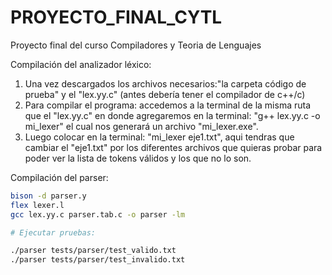 # PROYECTO_FINAL_CYTL
Proyecto final del curso Compiladores y Teoria de Lenguajes

Compilación del analizador léxico:
1. Una vez descargados los archivos necesarios:"la carpeta código de prueba" y el "lex.yy.c" (antes debería tener el compilador de c++/c)
2. Para compilar el programa: accedemos a la terminal de la misma ruta que el "lex.yy.c" en donde agregaremos en la terminal:
"g++ lex.yy.c -o mi_lexer" el cual nos generará un archivo "mi_lexer.exe".
3. Luego colocar en la terminal: "mi_lexer eje1.txt", aqui tendras que cambiar el "eje1.txt" por los diferentes archivos que quieras probar para poder ver la lista de tokens válidos y los que no lo son.

Compilación del parser:
```bash
bison -d parser.y
flex lexer.l
gcc lex.yy.c parser.tab.c -o parser -lm

# Ejecutar pruebas:

./parser tests/parser/test_valido.txt
./parser tests/parser/test_invalido.txt

